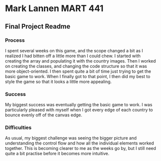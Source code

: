 # Mark Lannen MART 441
## Final Project Readme

### Process
I spent several weeks on this game, and the scope changed a bit as I realized I had bitten off a little more than I could chew.
I started with creating the array and populating it with the country images. Then I worked on creating the classes, and 
changing the code structure so that it was more object-oriented. I then spent quite a bit of time just trying to get
the basic game to work. When I finally got to that point, I then did my best to style the game so that it looks a little
more appealing.

### Success
My biggest success was eventually getting the basic game to work. I was particularly pleased with myself when I got every 
edge of each country to bounce evenly off of the canvas edge. 

### Difficulties
As usual, my biggest challenge was seeing the bigger picture and understanding the
control flow and how all the individual elements worked together. This is
becoming clearer to me as the weeks go by, but I still need quite a bit
practise before it becomes more intuitive. 
